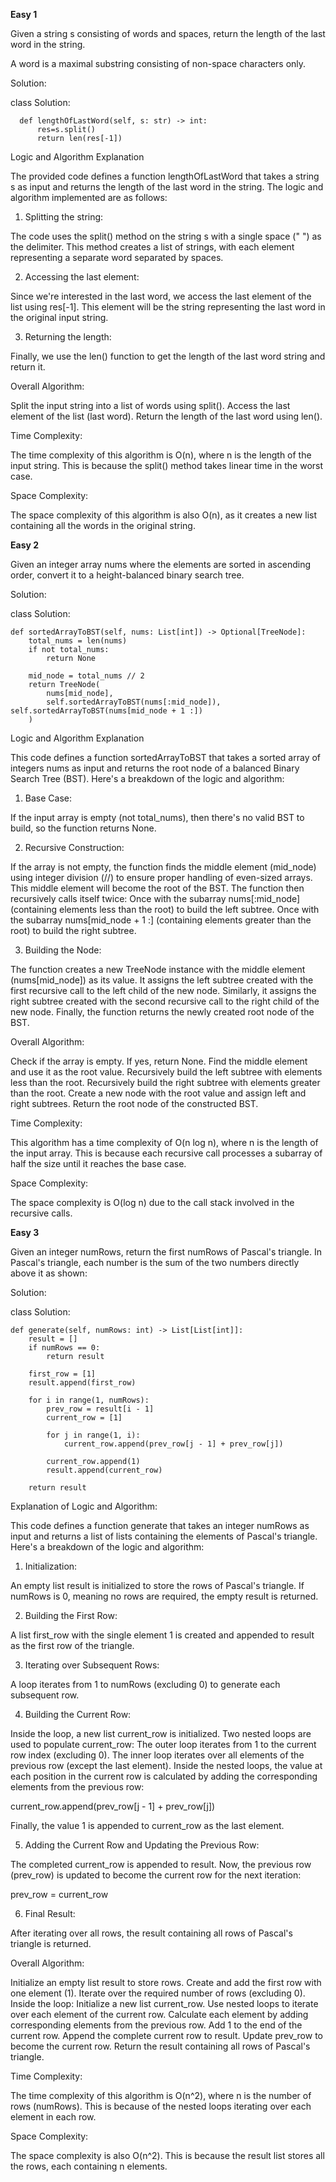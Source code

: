 **Easy 1**

Given a string s consisting of words and spaces, return the length of the last word in the string.

A word is a maximal substring consisting of non-space characters only.

Solution:

  class Solution:
  
      def lengthOfLastWord(self, s: str) -> int:
          res=s.split()
          return len(res[-1])

Logic and Algorithm Explanation

The provided code defines a function lengthOfLastWord that takes a string s as input and returns the length of the last word in the string. The logic and algorithm implemented are as follows:

1. Splitting the string:

The code uses the split() method on the string s with a single space (" ") as the delimiter. This method creates a list of strings, with each element representing a separate word separated by spaces.

2. Accessing the last element:

Since we're interested in the last word, we access the last element of the list using res[-1]. This element will be the string representing the last word in the original input string.

3. Returning the length:

Finally, we use the len() function to get the length of the last word string and return it.

Overall Algorithm:

Split the input string into a list of words using split().
Access the last element of the list (last word).
Return the length of the last word using len().

Time Complexity:

The time complexity of this algorithm is O(n), where n is the length of the input string. This is because the split() method takes linear time in the worst case.

Space Complexity:

The space complexity of this algorithm is also O(n), as it creates a new list containing all the words in the original string.

**Easy  2**

Given an integer array nums where the elements are sorted in ascending order, convert it to a 
height-balanced binary search tree.   

Solution:

class Solution:

    def sortedArrayToBST(self, nums: List[int]) -> Optional[TreeNode]:
        total_nums = len(nums)
        if not total_nums:
            return None

        mid_node = total_nums // 2
        return TreeNode(
            nums[mid_node], 
            self.sortedArrayToBST(nums[:mid_node]), self.sortedArrayToBST(nums[mid_node + 1 :])
        ) 
Logic and Algorithm Explanation

This code defines a function sortedArrayToBST that takes a sorted array of integers nums as input and returns the root node of a balanced Binary Search Tree (BST).
Here's a breakdown of the logic and algorithm:

1. Base Case:

If the input array is empty (not total_nums), then there's no valid BST to build, so the function returns None.

2. Recursive Construction:

If the array is not empty, the function finds the middle element (mid_node) using integer division (//) to ensure proper handling of even-sized arrays.
This middle element will become the root of the BST.
The function then recursively calls itself twice:
Once with the subarray nums[:mid_node] (containing elements less than the root) to build the left subtree.
Once with the subarray nums[mid_node + 1 :] (containing elements greater than the root) to build the right subtree.

3. Building the Node:

The function creates a new TreeNode instance with the middle element (nums[mid_node]) as its value.
It assigns the left subtree created with the first recursive call to the left child of the new node.
Similarly, it assigns the right subtree created with the second recursive call to the right child of the new node.
Finally, the function returns the newly created root node of the BST.

Overall Algorithm:

Check if the array is empty. If yes, return None.
Find the middle element and use it as the root value.
Recursively build the left subtree with elements less than the root.
Recursively build the right subtree with elements greater than the root.
Create a new node with the root value and assign left and right subtrees.
Return the root node of the constructed BST.

Time Complexity:

This algorithm has a time complexity of O(n log n), where n is the length of the input array. This is because each recursive call processes a subarray of half the size until it reaches the base case.

Space Complexity:

The space complexity is O(log n) due to the call stack involved in the recursive calls.

**Easy 3**

Given an integer numRows, return the first numRows of Pascal's triangle.
In Pascal's triangle, each number is the sum of the two numbers directly above it as shown:

Solution:

class Solution:

    def generate(self, numRows: int) -> List[List[int]]:
        result = []
        if numRows == 0:
            return result

        first_row = [1]
        result.append(first_row)

        for i in range(1, numRows):
            prev_row = result[i - 1]
            current_row = [1]

            for j in range(1, i):
                current_row.append(prev_row[j - 1] + prev_row[j])

            current_row.append(1)
            result.append(current_row)

        return result

Explanation of Logic and Algorithm:

This code defines a function generate that takes an integer numRows as input and returns a list of lists containing the elements of Pascal's triangle. Here's a breakdown of the logic and algorithm:

1. Initialization:

An empty list result is initialized to store the rows of Pascal's triangle.
If numRows is 0, meaning no rows are required, the empty result is returned.

2. Building the First Row:

A list first_row with the single element 1 is created and appended to result as the first row of the triangle.

3. Iterating over Subsequent Rows:

A loop iterates from 1 to numRows (excluding 0) to generate each subsequent row.

4. Building the Current Row:

Inside the loop, a new list current_row is initialized.
Two nested loops are used to populate current_row:
The outer loop iterates from 1 to the current row index (excluding 0).
The inner loop iterates over all elements of the previous row (except the last element).
Inside the nested loops, the value at each position in the current row is calculated by adding the corresponding elements from the previous row:


current_row.append(prev_row[j - 1] + prev_row[j])

Finally, the value 1 is appended to current_row as the last element.

5. Adding the Current Row and Updating the Previous Row:

The completed current_row is appended to result.
Now, the previous row (prev_row) is updated to become the current row for the next iteration:


prev_row = current_row

6. Final Result:

After iterating over all rows, the result containing all rows of Pascal's triangle is returned.

Overall Algorithm:

Initialize an empty list result to store rows.
Create and add the first row with one element (1).
Iterate over the required number of rows (excluding 0).
Inside the loop:
Initialize a new list current_row.
Use nested loops to iterate over each element of the current row.
Calculate each element by adding corresponding elements from the previous row.
Add 1 to the end of the current row.
Append the complete current row to result.
Update prev_row to become the current row.
Return the result containing all rows of Pascal's triangle.

Time Complexity:

The time complexity of this algorithm is O(n^2), where n is the number of rows (numRows). This is because of the nested loops iterating over each element in each row.

Space Complexity:

The space complexity is also O(n^2). This is because the result list stores all the rows, each containing n elements.

